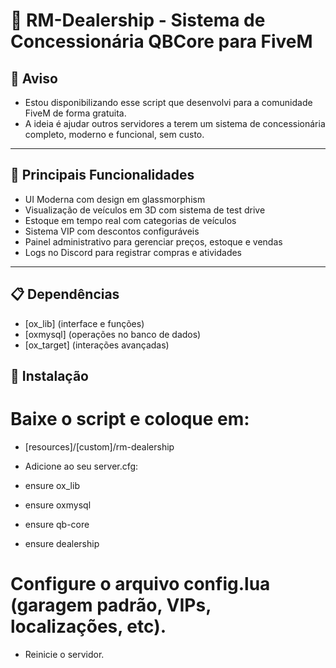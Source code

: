 # 🚗 RM-Dealership - Sistema de Concessionária QBCore para FiveM

## 📢 Aviso
- Estou disponibilizando esse script que desenvolvi para a comunidade FiveM de forma gratuita.
- A ideia é ajudar outros servidores a terem um sistema de concessionária completo, moderno e funcional, sem custo.

---

## 🌟 Principais Funcionalidades
- UI Moderna com design em glassmorphism
- Visualização de veículos em 3D com sistema de test drive
- Estoque em tempo real com categorias de veículos
- Sistema VIP com descontos configuráveis
- Painel administrativo para gerenciar preços, estoque e vendas
- Logs no Discord para registrar compras e atividades

---

## 📋 Dependências
- [ox_lib] (interface e funções)
- [oxmysql] (operações no banco de dados)
- [ox_target] (interações avançadas) 


## 🚀 Instalação

# Baixe o script e coloque em:

- [resources]/[custom]/rm-dealership
- Adicione ao seu server.cfg:

- ensure ox_lib
- ensure oxmysql
- ensure qb-core
- ensure dealership


# Configure o arquivo config.lua (garagem padrão, VIPs, localizações, etc).
- Reinicie o servidor.